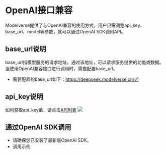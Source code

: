 # OpenAI接口兼容
Modelverse提供了与OpenAI兼容的使用方式，用户只需调整api_key、base_url、model等参数，就可以通过OpenAI SDK调用API。

## base_url说明
base_url指模型服务的请求地址。通过该地址，可以请求服务提供的功能或数据。当使用OpenAI兼容接口进行调用时，需要配置base_url。
- 需要配置的base_url如下：https://deepseek.modelverse.cn/v1

## api_key说明
如何获取api_key值，请点击[API列表]()
![](https://www-s.ucloud.cn/2025/02/d51820006284a8c28160dc669c505987_1739523878908.png)

## 通过OpenAI SDK调用
- 请确保您已安装了最新版OpenAI SDK。
- 调用示例
